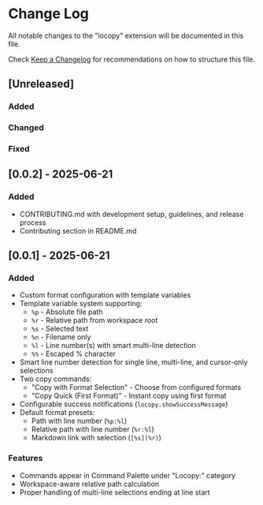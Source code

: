# Change Log

All notable changes to the "locopy" extension will be documented in this file.

Check [Keep a Changelog](http://keepachangelog.com/) for recommendations on how to structure this file.

## [Unreleased]

### Added

### Changed

### Fixed

## [0.0.2] - 2025-06-21

### Added
- CONTRIBUTING.md with development setup, guidelines, and release process
- Contributing section in README.md

## [0.0.1] - 2025-06-21

### Added
- Custom format configuration with template variables
- Template variable system supporting:
  - `%p` - Absolute file path
  - `%r` - Relative path from workspace root
  - `%s` - Selected text
  - `%n` - Filename only
  - `%l` - Line number(s) with smart multi-line detection
  - `%%` - Escaped % character
- Smart line number detection for single line, multi-line, and cursor-only selections
- Two copy commands:
  - "Copy with Format Selection" - Choose from configured formats
  - "Copy Quick (First Format)" - Instant copy using first format
- Configurable success notifications (`locopy.showSuccessMessage`)
- Default format presets:
  - Path with line number (`%p:%l`)
  - Relative path with line number (`%r:%l`)
  - Markdown link with selection (`[%s](%r)`)

### Features
- Commands appear in Command Palette under "Locopy:" category
- Workspace-aware relative path calculation
- Proper handling of multi-line selections ending at line start